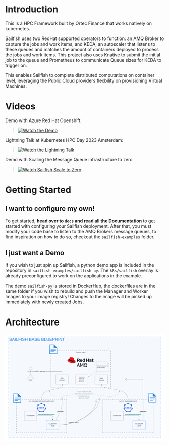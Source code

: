 # Introduction 
This is a HPC Framework built by Ortec Finance that works natively on kubernetes.

Sailfish uses two RedHat supported operators to function: an AMQ Broker to capture the jobs and work items, and KEDA, an autoscaler that listens to these queues and matches the amount of containers deployed to process the jobs and work items. This project also uses Knative to submit the initial job to the queue and Prometheus to communicate Queue sizes for KEDA to trigger on.

This enables Sailfish to complete distributed computations on container level, leveraging the Public Cloud providers flexbility on provisioning Virtual Machines.  

# Videos
Demo with Azure Red Hat Openshift:
>[![Watch the Demo](https://img.youtube.com/vi/MwGDWiQNGPg/default.jpg)](https://youtu.be/MwGDWiQNGPg)

Lightning Talk at Kubernetes HPC Day 2023 Amsterdam:
>[![Watch the Lightning Talk](https://img.youtube.com/vi/Tn-aVLFud8k/default.jpg)](https://youtu.be/Tn-aVLFud8k)

Demo with Scaling the Message Queue infrastructure to zero
>[![Watch Sailfish Scale to Zero](https://img.youtube.com/vi/1Vhityta3vU/default.jpg)](https://www.youtube.com/watch?v=1Vhityta3vU)


# Getting Started
## I want to configure my own!
To get started, **head over to `docs` and read all the Documentation** to get started with configuring your Sailfish deployment.
After that, you must modify your code base to listen to the AMQ Brokers message queues, to find inspiration on how to do so, checkout the `sailfish-examples` folder.

## I just want a Demo
If you wish to just spin up Sailfish, a python demo app is included in the repository in `sailfish-examples/sailfish-py`. The `k8s/sailfish` overlay is already preconfigured to work on the applications in the example.

The demo `sailfish-py` is stored in DockerHub, the dockerfiles are in the same folder if you wish to rebuild and push the Manager and Worker Images to your image registry! Changes to the image will be picked up immediately with newly created Jobs.


# Architecture
![A high level overview of the flow of Sailfish](Sailfish-Architecture-and-flow.png)
